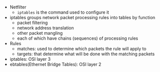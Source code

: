 - Netfilter
  - `iptables` is the command used to configure it
- iptables groups network packet processing rules into tables by function
  - packet filtering
  - network address translation
  - other packet mangling
  - each of which have chains (sequences) of processing rules
- Rules
  - matches: used to determine which packets the rule will apply to
  - targets: that determine what will be done with the matching packets
- iptables: OSI layer 3
- ebtables(Ethernet Bridge Tables): OSI layer 2

